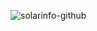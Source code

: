 ![solarinfo-github](https://github.com/boragundogu/SolarInfo/assets/82386626/4ff54d60-bec3-4aa4-9ebf-711fb00d4db2)
